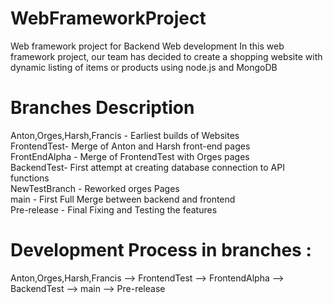 # WebFrameworkProject
Web framework project for Backend Web development
In this web framework project, our team has decided to create a shopping website with dynamic listing of items or products using node.js and MongoDB

# Branches Description
Anton,Orges,Harsh,Francis - Earliest builds of Websites <br>
FrontendTest- Merge of Anton and Harsh front-end pages <br>
FrontEndAlpha - Merge of FrontendTest with Orges pages <br>
BackendTest- First attempt at creating database connection to API functions <br>
NewTestBranch - Reworked orges Pages <br>
main - First Full Merge between backend and frontend <br>
Pre-release  - Final Fixing and Testing the features <br>

# Development Process in branches :
Anton,Orges,Harsh,Francis --> FrontendTest --> FrontendAlpha --> BackendTest --> main --> Pre-release
